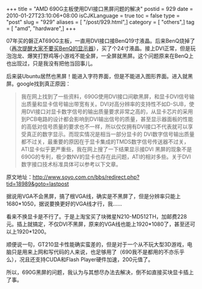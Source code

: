 +++
title = "AMD 690G主板使用DVI接口黑屏问题的解决"
postid = 929
date = 2010-01-27T23:10:06+08:00
isCJKLanguage = true
toc = false
type = "post"
slug = "929"
aliases = [ "/post/929.html",]
category = [ "others",]
tag = [ "amd", "hardware",]
+++


07年买的磐正AT690G主板，一直用DVI接口接BenQ19寸液晶。后来BenQ烧掉了（[再次提醒大家不要买BenQ的显示器](https://blog.zengrong.net/post/343.html)），买了个24寸液晶。接上DVI正常，但是玩泡泡龙、爆笑打野鸡等小游戏不能全屏，一全屏就黑屏。这个问题原来在BenQ上也出现过，只是我没有把他当回事儿。

后来装Ubuntu居然也黑屏！能进入字符界面，但是不能进入图形界面。进入就黑屏。google找到真正原因：  
<!--more-->

> 我在网上找到了一些资料，690G使用DVI接口间歇黑屏，和显卡DVI信号输出质量和显卡信号输出带宽有关。DVI对高分辨率的支持性不如D-SUB，使用DVI接口对显卡数字信号的输出质量要求非常之高的，从显卡芯片的采用到PCB电路的设计都会影响到DVI输出信号的质量，甚至显示器面板的性能的高低对信号质量的要求也不一样，所以仅仅拥有DVI接口不代表就可以享受真正的数字显示。而现实情况是相当一部分显卡的
> DVI数字信号输出质量都不过关，最重要的原因在于显卡集成的TMDS数字信号传送器不过关，ATI显卡似乎更严重些，我在网上搜了一下结果显示接DVI
> 黑屏的现象不是690G的专利，极少数NV的显卡也存在此问题，ATI的相对多些。关于DVI数字接口技术标准具体可以参考以下文章。

原文地址：http://www.soyo.com.cn/bbs/redirect.php?tid=18989&goto=lastpost

据说用VGA不会黑屏，搞了根VGA线，确实是不黑屏了，但是分辨率只能上1680\*1050，据说要换更好的VGA线才行，我……

看来不换显卡是不行了。于是上淘宝买了块微星N210-MD512TH，加邮费228元。插上就搞定，不仅DVI不黑屏，原来的VGA线也能上1920\*1080了，甚至还可以上1920\*1200。

顺便说一句，GT210显卡性能确实蛮差的，但是对于一个从不玩大型3D游戏，电脑只是用来上网和写代码的人来说，也足够用了（690我不是都用的不亦乐乎么），况且还支持CUDA和Flash
Player硬件加速，200元值了。

所以，690G黑屏的问题，我认为与其想尽办法去解决，倒不如直接买块显卡插上了事。

